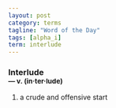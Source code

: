 ```yaml
---
layout: post
category: terms
tagline: "Word of the Day"
tags: [alpha_i]
term: interlude
---
```


<h3>Interlude<br/> <small>&mdash; v. (in<span>&middot;</span>ter<span>&middot;</span>lude)</small></h3>
<p><ol>
<li>a crude and offensive start</li>
</ol></p>
